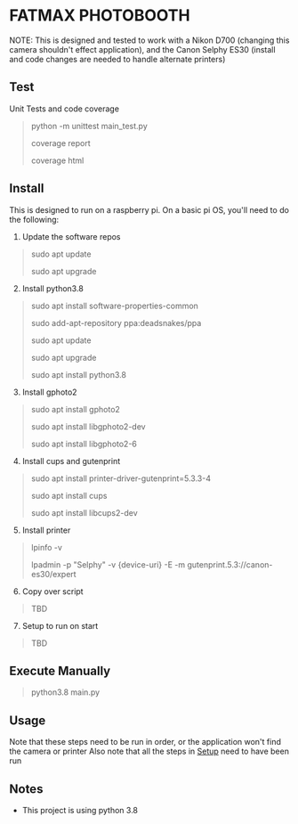 # FATMAX PHOTOBOOTH

NOTE: This is designed and tested to work with a Nikon D700 (changing this camera shouldn't effect application),
and the Canon Selphy ES30 (install and code changes are needed to handle alternate printers) 

## Test
Unit Tests and code coverage
> python -m unittest main_test.py
> 
> coverage report
> 
> coverage html

## Install
This is designed to run on a raspberry pi. On a basic pi OS, you'll need to do the following:
1. Update the software repos
> sudo apt update 
>
> sudo apt upgrade
2. Install python3.8
> sudo apt install software-properties-common
> 
> sudo add-apt-repository ppa:deadsnakes/ppa
> 
> sudo apt update
> 
> sudo apt upgrade
> 
> sudo apt install python3.8
3. Install gphoto2
> sudo apt install gphoto2
> 
> sudo apt install libgphoto2-dev
>
> sudo apt install libgphoto2-6
4. Install cups and gutenprint
> sudo apt install printer-driver-gutenprint=5.3.3-4
> 
> sudo apt install cups
> 
> sudo apt install libcups2-dev
5. Install printer
> lpinfo -v
> 
> lpadmin -p "Selphy" -v {device-uri} -E -m gutenprint.5.3://canon-es30/expert
6. Copy over script
> TBD
7. Setup to run on start
> TBD

## Execute Manually
> python3.8 main.py

## Usage
Note that these steps need to be run in order, or the application won't find the camera or printer
Also note that all the steps in [Setup](#setup) need to have been run

## Notes
- This project is using python 3.8

